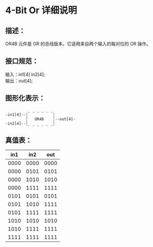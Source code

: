 # 4-Bit Or 详细说明

## 描述：

OR4B 元件是 OR 的总线版本。它适用来自两个输入的每对位的 OR 操作。

## 接口规范：

输入：in1[4]  in2[4];   
输出：out[4];

## 图形化表示：

```
          _ _ _ _ _ _
-in1[4]--┆           ┆
         ┆   OR4B    ┆--out[4]-
-in2[4]--┆_ _ _ _ _ _┆

```

## 真值表：

| in1  | in2  | out  |
| :--: | :--: | :--: |
| 0000 | 0000 | 0000 |
| 0000 | 0101 | 0101 |
| 0000 | 1010 | 1010 |
| 0000 | 1111 | 1111 |
| 0101 | 0101 | 0101 |
| 0101 | 1010 | 1111 |
| 0101 | 1111 | 1111 |
| 1010 | 1010 | 1010 |
| 1010 | 1111 | 1111 |
| 1111 | 1111 | 1111 |
